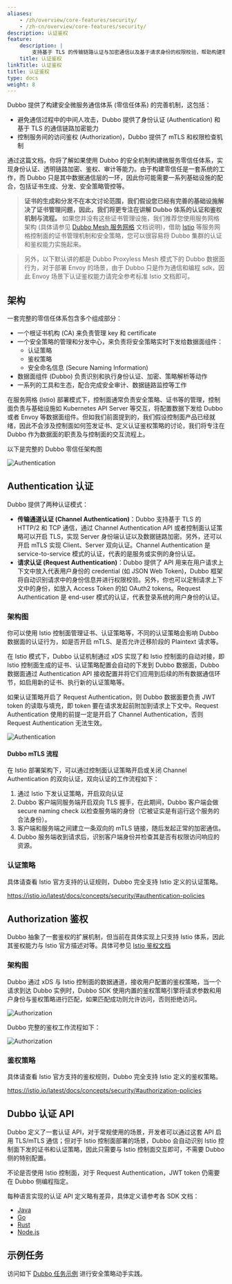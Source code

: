```yaml
---
aliases:
    - /zh/overview/core-features/security/
    - /zh-cn/overview/core-features/security/
description: 认证鉴权
feature:
    description: |
        支持基于 TLS 的传输链路认证与加密通信以及基于请求身份的权限校验，帮助构建零信任分布式微服务体系。
    title: 认证鉴权
linkTitle: 认证鉴权
title: 认证鉴权
type: docs
weight: 8
---
```


Dubbo 提供了构建安全微服务通信体系 (零信任体系) 的完善机制，这包括：
* 避免通信过程中的中间人攻击，Dubbo 提供了身份认证 (Authentication) 和基于 TLS 的通信链路加密能力
* 控制服务间的访问鉴权 (Authorization)，Dubbo 提供了 mTLS 和权限检查机制

通过这篇文档，你将了解如果使用 Dubbo 的安全机制构建微服务零信任体系，实现身份认证、透明链路加密、鉴权、审计等能力。由于构建零信任是一套系统的工作，而 Dubbo 只是其中数据通信层的一环，因此你可能需要一系列基础设施的配合，包括证书生成、分发、安全策略管控等。

> **证书的生成和分发不在本文讨论范围，我们假设您已经有完善的基础设施解决了证书管理问题，因此，我们将更专注在讲解 Dubbo 体系的认证和鉴权机制与流程。** 如果您并没有这些证书管理设施，我们推荐您使用服务网格架构 (具体请参见 [Dubbo Mesh 服务网格](../service-mesh/) 文档说明)，借助 [Istio](https://istio.io/latest/docs/concepts/security/) 等服务网格控制面的证书管理机制和安全策略，您可以很容易将 Dubbo 集群的认证和鉴权能力实施起来。

> 另外，以下默认讲的都是 Dubbo Proxyless Mesh 模式下的 Dubbo 数据面行为，对于部署 Envoy 的场景，由于 Dubbo 只是作为通信和编程 sdk，因此 Envoy 场景下认证鉴权能力请完全参考标准 Istio 文档即可。

## 架构

一套完整的零信任体系包含多个组成部分：

* 一个根证书机构 (CA) 来负责管理 key 和 certificate
* 一个安全策略的管理和分发中心，来负责将安全策略实时下发给数据面组件：
    * 认证策略
    * 鉴权策略
    * 安全命名信息 (Secure Naming Information)
* 数据面组件 (Dubbo) 负责识别和执行身份认证、加密、策略解析等动作
* 一系列的工具和生态，配合完成安全审计、数据链路监控等工作

在服务网格 (Istio) 部署模式下，控制面通常负责安全策略、证书等的管理，控制面负责与基础设施如 Kubernetes API Server 等交互，将配置数据下发给 Dubbo 或者 Envoy 等数据面组件。但如我们前面提到的，我们假设控制面产品已经就绪，因此不会涉及控制面如何签发证书、定义认证鉴权策略的讨论，我们将专注在 Dubbo 作为数据面的职责及与控制面的交互流程上。

以下是完整的 Dubbo 零信任架构图

![Authentication](/imgs/v3/feature/security/arch.png)

## Authentication 认证

Dubbo 提供了两种认证模式：

* **传输通道认证 (Channel Authentication)**：Dubbo 支持基于 TLS 的 HTTP/2 和 TCP 通信，通过 Channel Authentication API 或者控制面认证策略可以开启 TLS，实现 Server 身份端认证以及数据链路加密。另外，还可以开启 mTLS 实现 Client、Server 双向认证。Channel Authentication 是 service-to-service 模式的认证，代表的是服务或实例的身份认证。
* **请求认证 (Request Authentication)**：Dubbo 提供了 API 用来在用户请求上下文中放入代表用户身份的 credential (如 JSON Web Token)，Dubbo 框架将自动识别请求中的身份信息并进行权限校验。另外，你也可以定制请求上下文中的身份，如放入 Access Token 的如 OAuth2 tokens。Request Authentication 是 end-user 模式的认证，代表登录系统的用户身份的认证。

### 架构图

你可以使用 Istio 控制面管理证书、认证策略等，不同的认证策略会影响 Dubbo 数据面的认证行为，如是否开启 mTLS、是否允许迁移阶段的 Plaintext 请求等。

在 Istio 模式下，Dubbo 认证机制通过 xDS 实现了和 Istio 控制面的自动对接，即 Istio 控制面生成的证书、认证策略配置会自动的下发到 Dubbo 数据面，Dubbo 数据面通过 Authentication API 接收配置并将它们应用到后续的所有数据通信环节，如启用新的证书、执行新的认证策略等。

如果认证策略开启了 Request Authentication，则 Dubbo 数据面要负责 JWT token 的读取与填充，即 token 要在请求发起前附加到请求上下文中。Request Authentication 使用的前提一定是开启了 Channel Authentication，否则 Request Authentication 无法生效。

![Authentication](/imgs/v3/feature/security/auth-1.png)

#### Dubbo mTLS 流程

在 Istio 部署架构下，可以通过控制面认证策略开启或关闭 Channel Authentication 的双向认证，双向认证的工作流程如下：

1. 通过 Istio 下发认证策略，开启双向认证
2. Dubbo 客户端同服务端开启双向 TLS 握手，在此期间，Dubbo 客户端会做 secure naming check 以检查服务端的身份（它被证实是有运行这个服务的合法身份）。
3. 客户端和服务端之间建立一条双向的 mTLS 链接，随后发起正常的加密通信。
4. Dubbo 服务端收到请求后，识别客户端身份并检查其是否有权限访问响应的资源。

### 认证策略
具体请查看 Istio 官方支持的认证规则，Dubbo 完全支持 Istio 定义的认证策略。

https://istio.io/latest/docs/concepts/security/#authentication-policies

## Authorization 鉴权

Dubbo 抽象了一套鉴权的扩展机制，但当前在具体实现上只支持 Istio 体系，因此其鉴权能力与 Istio 官方描述对等。具体可参见
[Istio 鉴权文档](https://istio.io/latest/docs/concepts/security/#authorization)

### 架构图

Dubbo 通过 xDS 与 Istio 控制面的数据通道，接收用户配置的鉴权策略，当一个请求到达 Dubbo 实例时，Dubbo SDK 使用内置的鉴权策略引擎将请求参数和用户身份与鉴权策略进行匹配，如果匹配成功则允许访问，否则拒绝访问。

![Authorization](/imgs/v3/feature/security/authz-1.png)

Dubbo 完整的鉴权工作流程如下：

![Authorization](/imgs/v3/feature/security/authz-2.png)

### 鉴权策略
具体请查看 Istio 官方支持的鉴权规则，Dubbo 完全支持 Istio 定义的鉴权策略。

https://istio.io/latest/docs/concepts/security/#authorization-policies


## Dubbo 认证 API
Dubbo 定义了一套认证 API，对于常规使用的场景，开发者可以通过这套 API 启用 TLS/mTLS 通信；但对于 Istio 控制面部署的场景，Dubbo 会自动识别 Istio 控制面下发的证书和认证策略，因此只需要与 Istio 控制面交互即可，不需要 Dubbo 侧的特别配置。

不论是否使用 Istio 控制面，对于 Request Authentication，JWT token 仍需要在 Dubbo 侧编程指定。

每种语言实现的认证 API 定义略有差异，具体定义请参考各 SDK 文档：
* [Java](/)
* [Go](/)
* [Rust](/)
* [Node.js](/)

## 示例任务

访问如下 [Dubbo 任务示例](/) 进行安全策略动手实践。
